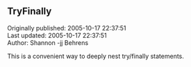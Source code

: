 ## TryFinally  
Originally published: 2005-10-17 22:37:51  
Last updated: 2005-10-17 22:37:51  
Author: Shannon -jj Behrens  
  
This is a convenient way to deeply nest try/finally statements.